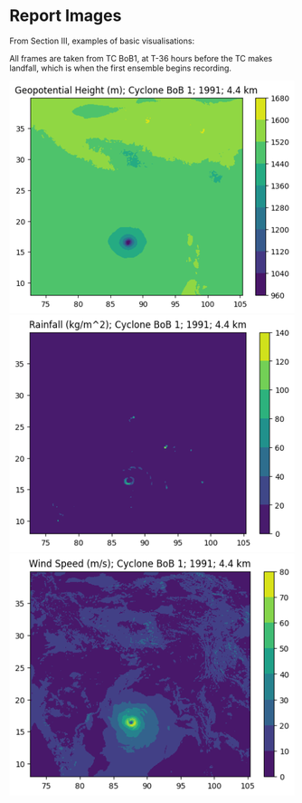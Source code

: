 # Report Images

From Section III, examples of basic visualisations:

All frames are taken from TC BoB1, at T-36 hours before the TC makes landfall, which is when the first ensemble begins recording.

![Geopotential Height](geopotential_height.png)
![Rainfall](rainfall.png)
![Wind Speed](wind_speed.png)
